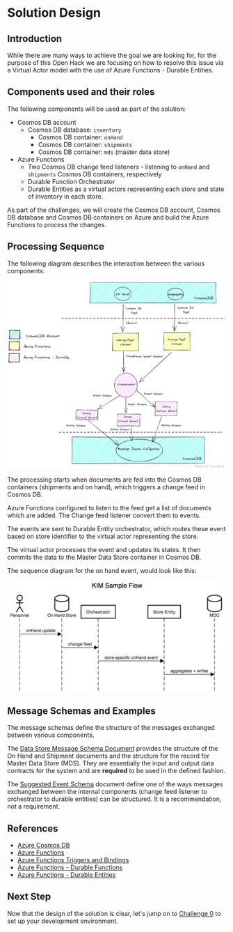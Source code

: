 # Solution Design

## Introduction

While there are many ways to achieve the goal we are looking for, for the purpose of this Open Hack we are focusing on how to resolve this issue via a Virtual Actor model with the use of Azure Functions - Durable Entities.

## Components used and their roles

The following components will be used as part of the solution:

- Cosmos DB account
  - Cosmos DB database: `inventory`
    - Cosmos DB container: `onHand`
    - Cosmos DB container: `shipments`
    - Cosmos DB container: `mds` (master data store)
- Azure Functions
  - Two Cosmos DB change feed listeners - listening to `onHand` and `shipments` Cosmos DB containers, respectively
  - Durable Function Orchestrator
  - Durable Entities as a virtual actors representing each store and state of inventory in each store.

As part of the challenges, we will create the Cosmos DB account, Cosmos DB database and Cosmos DB containers on Azure and build the Azure Functions to process the changes.

## Processing Sequence

The following diagram describes the interaction between the various components:

![Processing Flow](./images/OpenHack_ProcessingFlow.png)

The processing starts when documents are fed into the Cosmos DB containers (shipments and on hand), which triggers a change feed in Cosmos DB.

Azure Functions configured to listen to the feed get a list of documents which are added. The Change feed listener convert them to events.

The events are sent to Durable Entity orchestrator, which routes these event based on store identifier to the virtual actor representing the store.

The virtual actor processes the event and updates its states. It then commits the data to the Master Data Store container in Cosmos DB.

The sequence diagram for the on hand event, would look like this:

![On Hand Event - Sequence Diagram](images/OpenHack_SequenceDiagram.png)

## Message Schemas and Examples

The message schemas define the structure of the messages exchanged between various components.

The [Data Store Message Schema Document](./message-schema-definitions.md) provides the structure of the On Hand and Shipment documents and the structure for the record for Master Data Store (MDS). They are essentially the input and output data contracts for the system and are **required** to be used in the defined fashion.

The [Suggested Event Schema](./suggested-event-schemas.md) document define one of the ways messages exchanged between the internal components (change feed listener to orchestrator to durable entities) can be structured. It is a recommendation, not a requirement.

## References

- [Azure Cosmos DB](https://azure.microsoft.com/en-us/free/cosmos-db/)
- [Azure Functions](https://azure.microsoft.com/en-us/services/functions/)
- [Azure Functions Triggers and Bindings](https://docs.microsoft.com/en-us/azure/azure-functions/functions-triggers-bindings)
- [Azure Functions - Durable Functions](https://docs.microsoft.com/en-us/azure/azure-functions/durable/durable-functions-types-features-overview)
- [Azure Functions - Durable Entities](https://docs.microsoft.com/en-us/azure/azure-functions/durable/durable-functions-entities?tabs=csharp)

## Next Step

Now that the design of the solution is clear, let's jump on to [Challenge 0](challenge-000.md) to set up your development environment.
